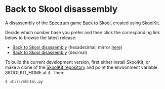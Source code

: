 Back to Skool disassembly
=========================

A disassembly of the [Spectrum](https://en.wikipedia.org/wiki/ZX_Spectrum) game
[Back to Skool](https://en.wikipedia.org/wiki/Back_to_Skool), created using
[SkoolKit](https://skoolkit.ca).

Decide which number base you prefer and then click the corresponding link below
to browse the latest release:

* [Back to Skool disassembly](https://skoolkid.github.io/backtoskool/) (hexadecimal; mirror [here](https://skoolkid.gitlab.io/backtoskool/))
* [Back to Skool disassembly](https://skoolkit.ca/disassemblies/back_to_skool/) (decimal)

To build the current development version, first either install SkoolKit, or
make a clone of the [SkoolKit repository](https://github.com/skoolkid/skoolkit)
and point the environment variable SKOOLKIT_HOME at it. Then:

    $ utils/mkhtml.py

